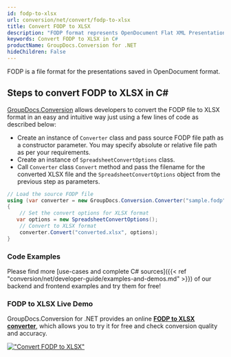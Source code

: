 ```yaml
---
id: fodp-to-xlsx
url: conversion/net/convert/fodp-to-xlsx
title: Convert FODP to XLSX
description: "FODP format represents OpenDocument Flat XML Presentation with .fodp extension. Learn how to convert FODP to XLSX file programmatically in C# language using GroupDocs.Conversion for .NET library."
keywords: Convert FODP to XLSX in C#
productName: GroupDocs.Conversion for .NET
hideChildren: False
---
```


FODP is a file format for the presentations saved in OpenDocument format.

## Steps to convert FODP to XLSX in C#

[GroupDocs.Conversion](https://products.groupdocs.com/conversion/net) allows developers to convert the FODP file to XLSX format in an easy and intuitive way just using a few lines of code as described below:

* Create an instance of `Converter` class and pass source FODP file path as a constructor parameter. You may specify absolute or relative file path as per your requirements. 
* Create an instance of `SpreadsheetConvertOptions` class.
* Call `Converter` class `Convert` method and pass the filename for the converted XLSX file and the `SpreadsheetConvertOptions` object from the previous step as parameters.

```csharp
// Load the source FODP file
using (var converter = new GroupDocs.Conversion.Converter("sample.fodp"))
{
    // Set the convert options for XLSX format
   var options = new SpreadsheetConvertOptions();
    // Convert to XLSX format
    converter.Convert("converted.xlsx", options);
}
```

### Code Examples

Please find more [use-cases and complete C# sources]({{< ref "conversion/net/developer-guide/examples-and-demos.md" >}}) of our backend and frontend examples and try them for free!

### FODP to XLSX Live Demo

GroupDocs.Conversion for .NET provides an online [**FODP to XLSX converter**](https://products.groupdocs.app/conversion/fodp-to-xlsx), which allows you to try it for free and check conversion quality and accuracy.

[!["Convert FODP to XLSX"](conversion/net/images/convert-to-xlsx/convert-fodp-to-xlsx.png)](https://products.groupdocs.app/conversion/fodp-to-xlsx)